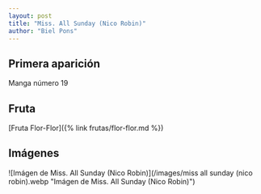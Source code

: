 ```yaml
---
layout: post
title: "Miss. All Sunday (Nico Robin)"
author: "Biel Pons"
---
```


## Primera aparición

Manga número 19

## Fruta

[Fruta Flor-Flor]({% link frutas/flor-flor.md %})

## Imágenes

![Imágen de Miss. All Sunday (Nico Robin)](/images/miss all sunday (nico robin).webp "Imágen de Miss. All Sunday (Nico Robin)")
